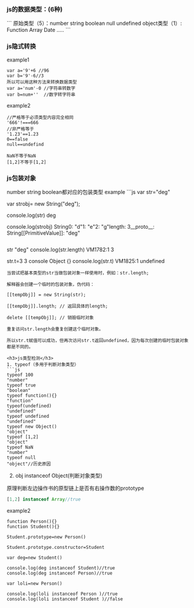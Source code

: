 <h3>js的数据类型：(6种)</h3>
```
  原始类型（5）：number string boolean null undefined
  object类型（1）: Function Array Date .....
```
<h3>js隐式转换</h3>

example1
```
var a='9'+6 //96
var b='9'-6//3
所以可以用这种方法来转换数据类型
var a='num'-0 //字符串转数字
var b=num+''  //数字转字符串
```
example2
```
//严格等于必须类型内容完全相同
'666'!===666
//非严格等于
'1.23'==1.23
0==false
null==undefind

NaN不等于NaN
[1,2]不等于[1,2]
```
<h3>js包装对象</h3>
number string boolean都对应的包装类型
example
```js
var str="deg"

var strobj= new String("deg");

console.log(str)
deg

console.log(strobj)
String0: "d"1: "e"2: "g"length: 3__proto__: String[[PrimitiveValue]]: "deg"

```
```
str
"deg"
console.log(str.length)
VM1782:1 3

str.t=3
3
console
Object {}
console.log(str.t)
VM1825:1 undefined

```
当尝试把基本类型的str当做包装对象一样使用时，例如：str.length; 

解释器会创建一个临时的包装对象，伪代码：

[[tempObj]] = new String(str);

[[tempObj]].length; // 返回具体的length;

delete [[tempObj]]; // 销毁临时对象

重复访问str.length会重复创建这个临时对象。

所以str.t赋值可以成功，但再次访问str.t返回undefined，因为每次创建的临时包装对象都是不同的。

<h3>js类型检测</h3>
1. typeof（多用于判断对象类型）
```js
typeof 100
"number"
typeof true
"boolean"
typeof function(){}
"function"
typeof(undefined)
"undefined"
typeof undefined
"undefined"
typeof new Object()
"object"
typeof [1,2]
"object"
typeof NaN
"number"
typeof null
"object"//历史原因
```
2. obj instanceof Object(判断对象类型)

原理判断左边操作书的原型链上是否有右操作数的prototype
```js
[1,2] instanceof Array//true
```
example2
```
function Person(){}
function Student(){}

Student.prototype=new Person()

Student.prototype.constructor=Student

var deg=new Student()

console.log(deg instanceof Student)//true
console.log(deg instanceof Person)//true

var loli=new Person()

console.log(loli instanceof Person )//true
console.log(loli instanceof Student )//false
```

























  
